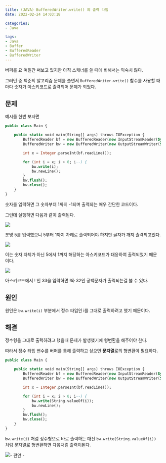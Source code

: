 ```yaml
---
title: (JAVA) BufferedWriter.write() 의 출력 타입
date: 2022-02-24 14:03:18  

categories:
- Java

tags:  
- Java
- Buffer
- BufferedReader
- BufferedWriter
---
```



버퍼를 요 며칠간 써보고 있지만 아직 스캐너를 쓸 때에 비해서는 익숙치 않다.

그러던 중 백준의 알고리즘 문제를 풀면서 `BufferedWriter.write()` 함수를 사용할 때 마다 숫자가 아스키코드로 출력되어 문제가 되었다.

## 문제

예시를 한번 보자면

```sql
public class Main {

    public static void main(String[] args) throws IOException {
        BufferedReader bf = new BufferedReader(new InputStreamReader(System.in));
        BufferedWriter bw = new BufferedWriter(new OutputStreamWriter(System.out));

        int x = Integer.parseInt(bf.readLine());

        for (int i = x; i > 0; i--) {
            bw.write(i);
            bw.newLine();
        }
        bw.flush();
        bw.close();
    }
}
```

숫자를 입력하면 그 숫자부터 1까지 -1되며 출력되는 매우 간단한 코드이다.

그런데 실행하면 다음과 같이 출력된다.

![](/images/Java-BufferedWriter-Output/Untitled.png)

분명 5를 입력했으니 5부터 1까지 차례로 출력되어야 하지만 글자가 깨져 출력되고있다.

![](/images/Java-BufferedWriter-Output/Untitled%201.png)

이는 숫자 자체가 아닌 5에서 1까지 해당하는 아스키코드가 대응하여 출력되었기 때문이다.

![](/images/Java-BufferedWriter-Output/Untitled%202.png)

아스키코드에서 ! 인 33을 입력하면 !와 32인 공백문자가 출력되는걸 볼 수 있다.

## 원인

원인은 `bw.write(i)` 부분에서 정수 타입인 i를 그대로 출력하려고 했기 때문이다.

## 해결

정수형을 그대로 출력하려고 했을때 문제가 발생했기에 형변환을 해주어야 한다.

따라서 정수 타입 변수를 버퍼를 통해 출력하고 싶으면 **문자열**로의 형변환이 필요하다.

```sql
public class Main {

    public static void main(String[] args) throws IOException {
        BufferedReader bf = new BufferedReader(new InputStreamReader(System.in));
        BufferedWriter bw = new BufferedWriter(new OutputStreamWriter(System.out));

        int x = Integer.parseInt(bf.readLine());

        for (int i = x; i > 0; i--) {
            bw.write(String.valueOf(i));
            bw.newLine();
        }
        bw.flush();
        bw.close();
    }
}
```

`bw.write(i)` 처럼 정수형으로 바로 출력하는 대신 `bw.write(String.valueOf(i))` 처럼 문자열로 형변환하면 다음처럼 출력이된다.

![- 편안 -](/images/Java-BufferedWriter-Output/Untitled%203.png)